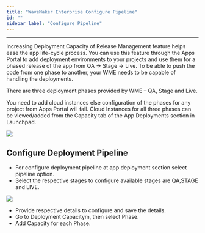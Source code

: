 ```yaml
---
title: "WaveMaker Enterprise Configure Pipeline"
id: ""
sidebar_label: "Configure Pipeline"
---
```

---

Increasing Deployment Capacity of Release Management feature helps ease the app life-cycle process. You can use this feature through the Apps Portal to add deployment environments to your projects and use them for a phased release of the app from QA -> Stage -> Live. To be able to push the code from one phase to another, your WME needs to be capable of handling the deployments.

There are three deployment phases provided by WME – QA, Stage and Live.

You need to add cloud instances else configuration of the phases for any project from Apps Portal will fail. Cloud Instances for all three phases can be viewed/added from the Capacity tab of the App Deployments section in Launchpad.

[![](/learn/assets/wme-setup/configuring-wme/release_pipeline.png)](/learn/assets/wme-setup/configuring-wme/release_pipeline.png)


## Configure Deployment Pipeline

- For configure deployment pipeline at app deployment section select pipeline option.
- Select the respective stages to configure available stages are QA,STAGE and  LIVE.

[![](/learn/assets/wme-setup/configuring-wme/pipeline-configuration.png)](/learn/assets/wme-setup/configuring-wme/pipeline-configuration.png)

- Provide respective details to configure and save the details.
- Go to Deployment Capacitym, then select Phase.
- Add Capacity for each Phase.
